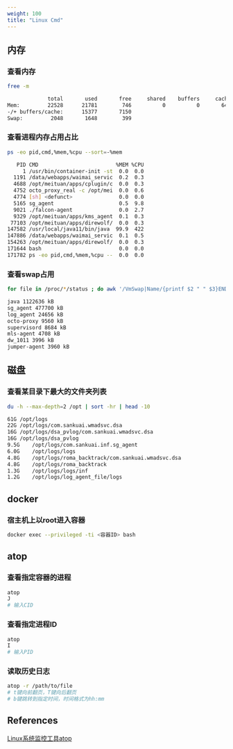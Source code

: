 ```yaml
---
weight: 100
title: "Linux Cmd"
---
```

## 内存

### 查看内存  
```bash
free -m
```
```bash
             total       used       free     shared    buffers     cached
Mem:         22528      21781        746          0          0       6403
-/+ buffers/cache:      15377       7150
Swap:         2048       1648        399
```
  

### 查看进程内存占用占比
```bash
ps -eo pid,cmd,%mem,%cpu --sort=-%mem
```
```bash
   PID CMD                         %MEM %CPU
     1 /usr/bin/container-init -st  0.0  0.0
  1191 /data/webapps/waimai_servic  0.2  0.3
  4688 /opt/meituan/apps/cplugin/c  0.0  0.3
  4752 octo_proxy_real -c /opt/mei  0.0  0.6
  4774 [sh] <defunct>               0.0  0.0
  5165 sg_agent                     0.5  9.8
  9021 ./falcon-agent               0.0  2.7
  9329 /opt/meituan/apps/kms_agent  0.1  0.3
 77103 /opt/meituan/apps/direwolf/  0.0  0.3
147582 /usr/local/java11/bin/java  99.9  422
147886 /data/webapps/waimai_servic  0.1  0.5
154263 /opt/meituan/apps/direwolf/  0.0  0.3
171644 bash                         0.0  0.0
171782 ps -eo pid,cmd,%mem,%cpu --  0.0  0.0
```

  
### 查看swap占用  
```bash
for file in /proc/*/status ; do awk '/VmSwap|Name/{printf $2 " " $3}END{ print ""}' $file; done | sort -k 2 -n -r
```
```bash
java 1122636 kB
sg_agent 477700 kB
log_agent 24656 kB
octo-proxy 9560 kB
supervisord 8684 kB
mls-agent 4708 kB
dw_1011 3996 kB
jumper-agent 3960 kB
```

## 磁盘
### 查看某目录下最大的文件夹列表
```bash
du -h --max-depth=2 /opt | sort -hr | head -10
```
```bash
61G	/opt/logs
22G	/opt/logs/com.sankuai.wmadsvc.dsa
16G	/opt/logs/dsa_pvlog/com.sankuai.wmadsvc.dsa
16G	/opt/logs/dsa_pvlog
9.5G	/opt/logs/com.sankuai.inf.sg_agent
6.0G	/opt/logs/logs
4.8G	/opt/logs/roma_backtrack/com.sankuai.wmadsvc.dsa
4.8G	/opt/logs/roma_backtrack
1.3G	/opt/logs/logs/inf
1.2G	/opt/logs/log_agent_file/logs
```

## docker
### 宿主机上以root进入容器
```bash
docker exec --privileged -ti <容器ID> bash
```

## atop
### 查看指定容器的进程
```bash
atop
J
# 输入CID
```

### 查看指定进程ID
```bash
atop
I
# 输入PID
```


### 读取历史日志
```bash
atop -r /path/to/file
# t键向前翻页，T键向后翻页
# b键跳转到指定时间，时间格式为hh:mm
```


## References
[Linux系统监控工具atop](https://baijiahao.baidu.com/s?id=1658884324200587364&wfr=spider&for=pc)  


